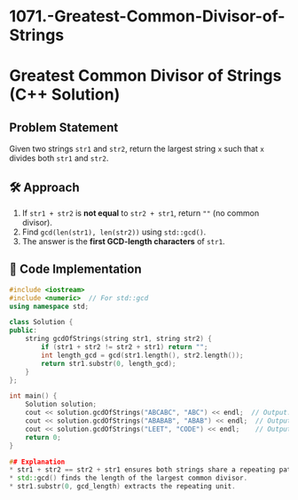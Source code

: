  # 1071.-Greatest-Common-Divisor-of-Strings


 # Greatest Common Divisor of Strings (C++ Solution)

##  Problem Statement
Given two strings `str1` and `str2`, return the largest string `x` such that `x` divides both `str1` and `str2`.

## 🛠 Approach
1. If `str1 + str2` is **not equal** to `str2 + str1`, return `""` (no common divisor).
2. Find `gcd(len(str1), len(str2))` using `std::gcd()`.
3. The answer is the **first GCD-length characters** of `str1`.

## 📌 Code Implementation
```cpp
#include <iostream>
#include <numeric>  // For std::gcd
using namespace std;

class Solution {
public:
    string gcdOfStrings(string str1, string str2) {
        if (str1 + str2 != str2 + str1) return "";
        int length_gcd = gcd(str1.length(), str2.length());
        return str1.substr(0, length_gcd);
    }
};

int main() {
    Solution solution;
    cout << solution.gcdOfStrings("ABCABC", "ABC") << endl;  // Output: "ABC"
    cout << solution.gcdOfStrings("ABABAB", "ABAB") << endl;  // Output: "AB"
    cout << solution.gcdOfStrings("LEET", "CODE") << endl;    // Output: ""
    return 0;
}

## Explanation
* str1 + str2 == str2 + str1 ensures both strings share a repeating pattern.
* std::gcd() finds the length of the largest common divisor.
* str1.substr(0, gcd_length) extracts the repeating unit.

